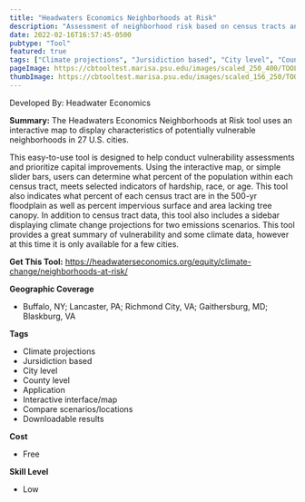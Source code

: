 ```yaml
---
title: "Headwaters Economics Neighborhoods at Risk"
description: "Assessment of neighborhood risk based on census tracts and FEMA flood maps"
date: 2022-02-16T16:57:45-0500
pubtype: "Tool"
featured: true
tags: ["Climate projections", "Jursidiction based", "City level", "County level", "Application", "Interactive interface/map", "Compare scenarios/locations", "Downloadable results"]
pageImage: https://cbtooltest.marisa.psu.edu/images/scaled_250_400/TOOLID_23.0_ScreenCapture-1.png
thumbImage: https://cbtooltest.marisa.psu.edu/images/scaled_156_250/TOOLID_23.0_ScreenCapture-1.png
---
```

Developed By: Headwater Economics

**Summary:** The Headwaters Economics Neighborhoods at Risk tool uses an interactive map to display characteristics of potentially vulnerable neighborhoods in 27 U.S. cities. 

This easy-to-use tool is designed to help conduct vulnerability assessments and prioritize capital improvements. Using the interactive map, or simple slider bars, users can determine what percent of the population within each census tract, meets selected indicators of hardship, race, or age. This tool also indicates what percent of each census tract are in the 500-yr floodplain as well as percent impervious surface and area lacking tree canopy. In addition to census tract data, this tool also includes a sidebar displaying climate change projections for two emissions scenarios. This tool provides a great summary of vulnerability and some climate data, however at this time it is only available for a few cities. 

__**Get This Tool:**__ https://headwaterseconomics.org/equity/climate-change/neighborhoods-at-risk/

__**Geographic Coverage**__
- Buffalo, NY; Lancaster, PA; Richmond City, VA; Gaithersburg, MD; Blaskburg, VA

__**Tags**__
-  Climate projections
-  Jursidiction based
-  City level
-  County level
-  Application
-  Interactive interface/map
-  Compare scenarios/locations
-  Downloadable results

__**Cost**__
- Free

__**Skill Level**__
- Low
